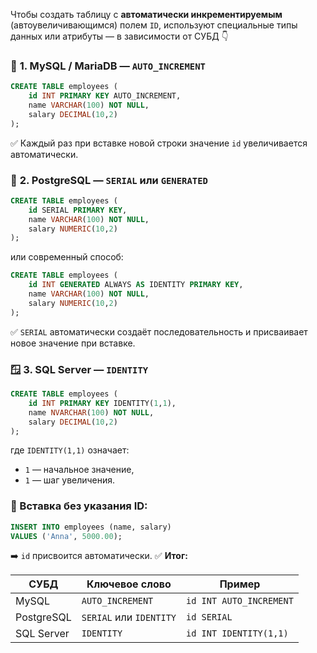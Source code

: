 Чтобы создать таблицу с **автоматически инкрементируемым** (автоувеличивающимся) полем `ID`, используют специальные типы данных или атрибуты — в зависимости от СУБД 👇
### 🐬 **1. MySQL / MariaDB** — `AUTO_INCREMENT`
```sql
CREATE TABLE employees (
    id INT PRIMARY KEY AUTO_INCREMENT,
    name VARCHAR(100) NOT NULL,
    salary DECIMAL(10,2)
);
```
✅ Каждый раз при вставке новой строки значение `id` увеличивается автоматически.
### 🐘 **2. PostgreSQL** — `SERIAL` или `GENERATED`
```sql
CREATE TABLE employees (
    id SERIAL PRIMARY KEY,
    name VARCHAR(100) NOT NULL,
    salary NUMERIC(10,2)
);
```
или современный способ:
```sql
CREATE TABLE employees (
    id INT GENERATED ALWAYS AS IDENTITY PRIMARY KEY,
    name VARCHAR(100) NOT NULL,
    salary NUMERIC(10,2)
);
```
✅ `SERIAL` автоматически создаёт последовательность и присваивает новое значение при вставке.
### 🪟 **3. SQL Server** — `IDENTITY`
```sql
CREATE TABLE employees (
    id INT PRIMARY KEY IDENTITY(1,1),
    name NVARCHAR(100) NOT NULL,
    salary DECIMAL(10,2)
);
```
где `IDENTITY(1,1)` означает:
- `1` — начальное значение,
- `1` — шаг увеличения.
### 📝 Вставка без указания ID:
```sql
INSERT INTO employees (name, salary)
VALUES ('Anna', 5000.00);
```
➡️ `id` присвоится автоматически.
✅ **Итог:**

|СУБД|Ключевое слово|Пример|
|---|---|---|
|MySQL|`AUTO_INCREMENT`|`id INT AUTO_INCREMENT`|
|PostgreSQL|`SERIAL` или `IDENTITY`|`id SERIAL`|
|SQL Server|`IDENTITY`|`id INT IDENTITY(1,1)`|
